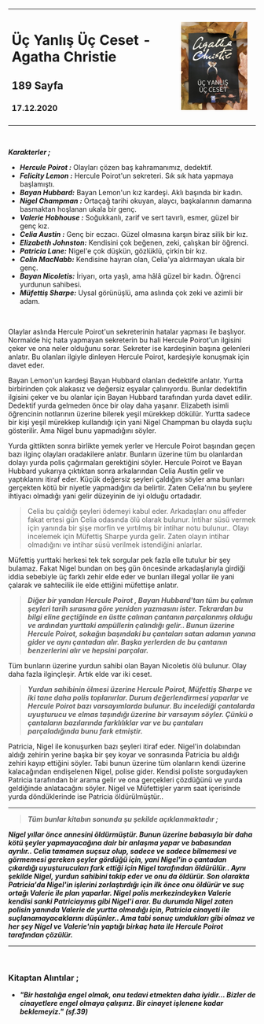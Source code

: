 
<table><tr>
<td align="left"> 
  
# Üç Yanlış Üç Ceset - Agatha Christie
## 189 Sayfa
### 17.12.2020
  
</td>
<td> 
  <p align="center" style="padding: 10px">
    <img alt="Üç-Yanlış-Üç-Ceset" src="../images/27_uc_yanlis_uc_ceset.jpg" width="250">
    <br>
    
  </p> 
</td>

</tr></table>


<br>

***Karakterler ;*** 
- ***Hercule Poirot :*** Olayları çözen baş kahramanımız, dedektif.
- ***Felicity Lemon :*** Hercule Poirot'un sekreteri. Sık sık hata yapmaya başlamıştı.
- ***Bayan Hubbard:*** Bayan Lemon'un kız kardeşi. Aklı başında bir kadın.
- ***Nigel Champman :*** Ortaçağ tarihi okuyan, alaycı, başkalarının damarına basmaktan hoşlanan ukala bir genç.
- ***Valerie Hobhouse :*** Soğukkanlı, zarif ve sert tavırlı, esmer, güzel bir genç kız.
- ***Celia Austin :*** Genç bir eczacı. Güzel olmasına karşın biraz silik bir kız.
- ***Elizabeth Johnston:*** Kendisini çok beğenen, zeki, çalışkan bir öğrenci.
- ***Patricia Lane:*** Nigel'e çok düşkün, gözlüklü, çirkin bir kız.
- ***Colin MacNabb:*** Kendisine hayran olan, Celia'ya aldırmayan ukala bir genç.
- ***Bayan Nicoletis:*** İriyarı, orta yaşlı, ama hâlâ güzel bir kadın. Öğrenci yurdunun sahibesi.
- ***Müfettiş Sharpe:*** Uysal görünüşlü, ama aslında çok zeki ve azimli bir adam.

<br>

Olaylar aslında Hercule Poirot'un sekreterinin hatalar yapması ile başlıyor. Normalde hiç hata yapmayan sekreterin bu hali Hercule Poirot'un ilgisini çeker ve ona neler olduğunu sorar. Sekreter ise kardeşinin başına gelenleri anlatır. Bu olanları ilgiyle dinleyen Hercule Poirot, kardeşiyle konuşmak için davet eder.

Bayan Lemon'un kardeşi Bayan Hubbard olanları dedektife anlatır. Yurtta birbirinden çok alakasız ve değersiz eşyalar çalınıyordu. Bunlar dedektifin ilgisini çeker ve bu olanlar için Bayan Hubbard tarafından yurda davet edilir. Dedektif yurda gelmeden önce bir olay daha yaşanır. Elizabeth isimli öğrencinin notlarının üzerine bilerek yeşil mürekkep dökülür. Yurtta sadece bir kişi yeşil mürekkep kullandığı için yani Nigel Champman bu olayda suçlu gösterilir. Ama Nigel bunu yapmadığını söyler.

Yurda gittikten sonra birlikte yemek yerler ve Hercule Poirot başından geçen bazı ilginç olayları oradakilere anlatır. Bunların üzerine tüm bu olanlardan dolayı yurda polis çağırmaları gerektiğini söyler. Hercule Poirot ve Bayan Hubbard yukarıya çıktıktan sonra arkalarından Celia Austin gelir ve yaptıklarını itiraf eder. Küçük değersiz şeyleri çaldığını söyler ama bunları gerçekten kötü bir niyetle yapmadığını da belirtir. Zaten Celia'nın bu şeylere ihtiyacı olmadığı yani gelir düzeyinin de iyi olduğu ortadadır.

> Celia bu çaldığı şeyleri ödemeyi kabul eder. Arkadaşları onu affeder fakat ertesi gün Celia odasında ölü olarak bulunur. İntihar süsü vermek için yanında bir şişe morfin ve yırtılmış bir intihar notu bulunur.. Olayı incelemek için Müfettiş Sharpe yurda gelir. Zaten olayın intihar olmadığını ve intihar süsü verilmek istendiğini anlarlar.

Müfettiş yurttaki herkesi tek tek sorgular pek fazla elle tutulur bir şey bulamaz. Fakat Nigel bundan on beş gün öncesinde arkadaşlarıyla girdiği iddia sebebiyle üç farklı zehir elde eder ve bunları illegal yollar ile yani çalarak ve sahtecilik ile elde ettiğini müfettişe anlatır.

> ***Diğer bir yandan Hercule Poirot , Bayan Hubbard'tan tüm bu çalının şeyleri tarih sırasına göre yeniden yazmasını ister. Tekrardan bu bilgi eline geçtiğinde en üstte çalınan çantanın parçalanmış olduğu ve ardından yurttaki ampüllerin çalındığı gelir.. Bunun üzerine Hercule Poirot, sokağın başındaki bu çantaları satan adamın yanına gider ve aynı çantadan alır. Başka yerlerden de bu çantanın benzerlerini alır ve hepsini parçalar.***

Tüm bunların üzerine yurdun sahibi olan Bayan Nicoletis ölü bulunur. Olay daha fazla ilginçleşir. Artık elde var iki ceset.

> ***Yurdun sahibinin ölmesi üzerine Hercule Poirot, Müfettiş Sharpe ve iki tane daha polis toplanırlar. Durum değerlendirmesi yaparlar ve Hercule Poirot bazı varsayımlarda bulunur. Bu incelediği çantalarda uyuşturucu ve elmas taşındığı üzerine bir varsayım söyler. Çünkü o çantaların bazılarında farklılıklar var ve bu çantaları parçaladığında bunu fark etmiştir.***

Patricia, Nigel ile konuşurken bazı şeyleri itiraf eder. Nigel'in dolabından aldığı zehirin yerine başka bir şey koyar ve sonrasında Patricia bu aldığı zehiri kayıp ettiğini söyler. Tabi bunun üzerine tüm olanların kendi üzerine kalacağından endişelenen Nigel, polise gider. Kendisi poliste sorgudayken Patricia tarafından bir arama gelir ve ona gerçekleri çözdüğünü ve yurda geldiğinde anlatacağını söyler. Nigel ve Müfettişler yarım saat içerisinde yurda döndüklerinde ise Patricia öldürülmüştür..

___

> ***Tüm bunlar kitabın sonunda şu şekilde açıklanmaktadır ;***

***Nigel yıllar önce annesini öldürmüştür. Bunun üzerine babasıyla bir daha kötü şeyler yapmayacağına dair bir anlaşma yapar ve babasından ayrılır.. Celia tamamen suçsuz olup, sadece ve sadece bilmemesi ve görmemesi gereken şeyler gördüğü için, yani Nigel'in o çantadan çıkardığı uyuşturucuları fark ettiği için Nigel tarafından öldürülür.. Aynı şekilde Nigel, yurdun sahibini takip eder ve onu da öldürür. Son olarakta Patricia'da Nigel'in işlerini zorlaştırdığı için ilk önce onu öldürür ve suç ortağı Valerie ile plan yaparlar. Nigel polis merkezindeyken Valerie kendisi sanki Patriciaymış gibi Nigel'i arar. Bu durumda Nigel zaten polisin yanında Valerie de yurtta olmadığı için, Patricia cinayeti ile suçlanamayacaklarını düşünler.. Ama tabi sonuç umdukları gibi olmaz ve her şey Nigel ve Valerie'nin yaptığı birkaç hata ile Hercule Poirot tarafından çözülür.***

___

<br>

### Kitaptan Alıntılar ;
- ***"Bir hastalığa engel olmak, onu tedavi etmekten daha iyidir... Bizler de cinayetlere engel olmaya çalışırız. Bir cinayet işlenene kadar beklemeyiz." (sf.39)***

